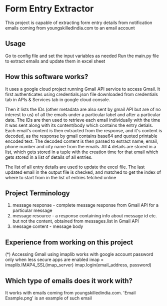 # Form Entry Extractor

This project is capable of extracting form entry details from
notification emails coming from youngskilledindia.com to an email account

## Usage

Go to config file and set the input variables as needed
Run the main.py file to extract emails and update them in excel sheet

## How this software works?

It uses a google cloud project running Gmail API service to access Gmail.
It first authenticates using credentials.json file downloaded from
credentials tab in APIs & Services tab in google cloud console.

Then it lists the IDs (other metadata are also sent by gmail API but are of
no interest to us) of all the emails under a particular label and after a
particular date.
The IDs are then used to retrieve each email individually with the time
it was sent along with its content/body which contains the entry detials.
Each email's content is then extracted from the response, and it's content
is decoded, as the response by gmail contains base64 and quoted printable
encoded text.
The decoded content is then parsed to extract name, email, phone number and
city name from the emails.
All 4 details are stored in a list, which gets stored in a tuple with the creation
time for that email which gets stored in a list of details of all entries.

The list of all entry details are used to update the excel file.
The last updated email in the output file is checked, and matched to get the
index of where to start from in the list of entries fetched online

## Project Terminology

1. message response - complete message response from Gmail API for a particular message
2. message resource - a response containing info about message id etc. but not the content,
   obtained from messages.list in Gmail API
3. message content - message body

## Experience from working on this project

(*) Accessing Gmail using imaplib works with google account password only when less secure
apps are enabled
imap = imaplib.IMAP4_SSL(imap_server)
imap.login(email_address, password)

## Which type of emails does it work with?

It works with emails coming from youngskilledindia.com. 'Email Example.png' is an example
of such email